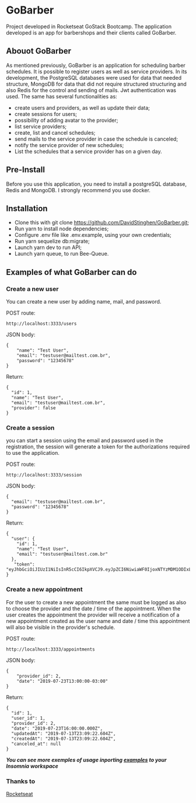 # GoBarber

 Project developed in Rocketseat GoStack Bootcamp. The application developed is an app for barbershops and their clients called   GoBarber.
 
 ## Abouot GoBarber
 
 As mentioned previously, GoBarber is an application for scheduling barber schedules. It is possible to register users as well as service providers. In its development, the PostgreSQL databases were used for data that needed structure, MongoDB for data that did not require structured structuring and also Redis for the control and sending of mails. Jwt authentication was used. The same has several functionalities as:
 
- create users and providers, as well as update their data;
- create sessions for users;
- possibility of adding avatar to the provider;
- list service providers;
- create, list and cancel schedules;
- send mails to the service provider in case the schedule is canceled;
- notify the service provider of new schedules;
- List the schedules that a service provider has on a given day.
 
 
 ## Pre-Install
 
 Before you use this application, you need to install a postgreSQL database, Redis and MongoDB. I strongly recommend you use docker.
 
 ## Installation
 
- Clone this with git clone https://github.com/DavidStinghen/GoBarber.git;
- Run yarn to install node dependencies;
- Configure .env file like .env.example, using your own credentials;
- Run yarn sequelize db:migrate;
- Launch yarn dev to run API;
- Launch yarn queue, to run Bee-Queue.

## Examples of what GoBarber can do

### Create a new user

You can create a new user by adding name, mail, and password.

POST route:
```
http://localhost:3333/users
````

JSON body:
```
{
	"name": "Test User",
	"email": "testuser@mailtest.com.br",
	"password": "12345678"
}
```

Return:
```
{
  "id": 1,
  "name": "Test User",
  "email": "testuser@mailtest.com.br",
  "provider": false
}
```

### Create a session

you can start a session using the email and password used in the registration, the session will generate a token for the authorizations required to use the application.

POST route:
```
http://localhost:3333/session
```

JSON body:
```
{
  "email": "testuser@mailtest.com.br",
  "password": "12345678"
}
```

Return:
```
{
  "user": {
    "id": 1,
    "name": "Test User",
    "email": "testuser@mailtest.com.br"
  },
   "token":   "eyJhbGciOiJIUzI1NiIsInR5cCI6IkpXVCJ9.eyJpZCI6NiwiaWF0IjoxNTYzMDM1ODIxLCJleHAiOjE1NjM2NDA2MjF9.lInf1Rw68CKgFhNRCt7FduULdsTTkb8JmPsm_iEfG_8"
}
```

### Create a new appointment

For the user to create a new appointment the same must be logged as also to choose the provider and the date / time of the appointment. When the user creates the appointment the provider will receive a notification of a new appointment created as the user name and date / time this appointment will also be visible in the provider's schedule.

POST route:
```
http://localhost:3333/appointments
```

JSON body:
```
{
	"provider_id": 2,
	"date": "2019-07-23T13:00:00-03:00"
}
```

Return:
```
{
  "id": 1,
  "user_id": 1,
  "provider_id": 2,
  "date": "2019-07-23T16:00:00.000Z",
  "updatedAt": "2019-07-13T23:09:22.604Z",
  "createdAt": "2019-07-13T23:09:22.604Z",
  "canceled_at": null
}
```
***You can see more exemples of usage inporting [examples](https://github.com/DavidStinghen/GoBarber/blob/master/Insomnia_2019-07-14.json) to your Insomnia workspace***

### Thanks to

[Rocketseat](https://rocketseat.com.br/)
